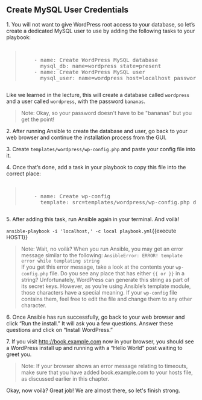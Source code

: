 ## Create MySQL User Credentials

1\. You will not want to give WordPress root access to your database, so let’s create a dedicated MySQL user to use by adding the following tasks to your playbook:

<pre class="file" data-filename="playbook.yml"><blockquote>
    - name: Create WordPress MySQL database
      mysql_db: name=wordpress state=present
    - name: Create WordPress MySQL user
      mysql_user: name=wordpress host=localhost password=bananas priv=wordpress.\*:ALL
</blockquote></pre>

Like we learned in the lecture, this will create a database called `wordpress` and a user called `wordpress`, with the password `bananas`.

>Note: Okay, so your password doesn't have to be "bananas" but you get the point!

2\. After running Ansible to create the database and user, go back to your web browser and continue the installation process from the GUI.

3\. Create `templates/wordpress/wp-config.php` and paste your config file into it.

4\. Once that’s done, add a task in your playbook to copy this file into the correct place:

<pre class="file" data-filename="wp-config.php"><blockquote>
    - name: Create wp-config
      template: src=templates/wordpress/wp-config.php dest=/var/www/book.example.com/wp-config.php
</blockquote></pre>

5\. After adding this task, run Ansible again in your terminal. And voilà!

`ansible-playbook -i 'localhost,' -c local playbook.yml`{{execute HOST1}}

>Note: Wait, no voilà? When you run Ansible, you may get an error message similar to the following:
`AnsibleError: ERROR! template error while templating string`<br>
If you get this error message, take a look at the contents your `wp-config.php` file. Do you see any place that has either `{{ or }}` in a string? Unfortunately, WordPress can generate this string as part of its secret keys. However, as you’re using Ansible’s template module, those characters have a special meaning. If your `wp-config` file contains them, feel free to edit the file and change them to any other character.

6\. Once Ansible has run successfully, go back to your web browser and click “Run the install.” It will ask you a few questions. Answer these questions and click on “Install WordPress.”

7\. If you visit http://book.example.com now in your browser, you should see a WordPress install up and running with a “Hello World” post waiting to greet you.

>Note: If your browser shows an error message relating to timeouts, make sure that you have added book.example.com to your hosts file, as discussed earlier in this chapter.

Okay, now voilà? Great job! We are almost there, so let's finish strong.
